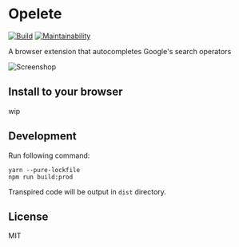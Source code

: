 # Opelete
[![Build](https://travis-ci.org/neetshin/opelete.svg?branch=master)](https://travis-ci.org/neetshin/opelete)
[![Maintainability](https://api.codeclimate.com/v1/badges/b709016665fd812d872e/maintainability)](https://codeclimate.com/github/neetshin/opelete/maintainability)

A browser extension that autocompletes Google's search operators

![Screenshop](https://i.imgur.com/9S90Cxk.png)

## Install to your browser
wip

## Development
Run following command:
```
yarn --pure-lockfile
npm run build:prod
```

Transpired code will be output in `dist` directory.

## License
MIT
